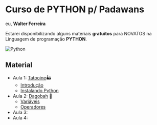 # Curso de PYTHON p/ Padawans
eu, **Walter Ferreira**

Estarei disponibilizando alguns materiais **gratuitos** para NOVATOS na Linguagem de programação **PYTHON**.



![Python](https://github.com/FerreiraWalter/Python-Padawan/blob/main/Aula%201/imagem_2020-12-17_220117%20(1).png)


## Material
* Aula 1: [Tatooine](https://github.com/FerreiraWalter/Python-Padawan/tree/main/Aula%201)🏜️
  * [Introdução](https://github.com/FerreiraWalter/Python-Padawan/blob/main/Aula%201/1-Introdução.pdf)
  *  [Instalando Python](https://github.com/FerreiraWalter/Python-Padawan/blob/main/Aula%201/2-Instalando_Python.pdf)
* Aula 2: [Dagobah](https://github.com/FerreiraWalter/Python-Padawan/tree/main/Aula%202)
🌲
  * [Variáveis](https://github.com/FerreiraWalter/Python-Padawan/tree/main/Aula%202/Variáveis)
  * [Operadores](https://github.com/FerreiraWalter/Python-Padawan/tree/main/Aula%202/Operadores)
* Aula 3:
* Aula 4:
